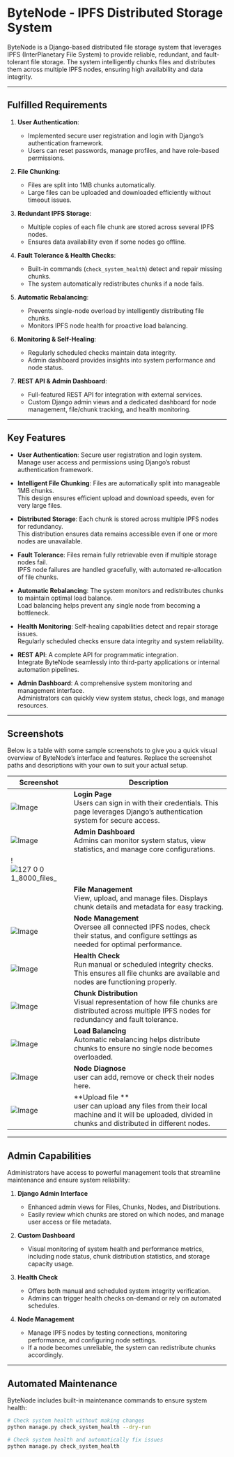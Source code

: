 # ByteNode - IPFS Distributed Storage System

ByteNode is a Django-based distributed file storage system that leverages IPFS (InterPlanetary File System) to provide reliable, redundant, and fault-tolerant file storage. The system intelligently chunks files and distributes them across multiple IPFS nodes, ensuring high availability and data integrity.

---

## Fulfilled Requirements

1. **User Authentication**:  
   - Implemented secure user registration and login with Django’s authentication framework.
   - Users can reset passwords, manage profiles, and have role-based permissions.

2. **File Chunking**:  
   - Files are split into 1MB chunks automatically.
   - Large files can be uploaded and downloaded efficiently without timeout issues.

3. **Redundant IPFS Storage**:  
   - Multiple copies of each file chunk are stored across several IPFS nodes.
   - Ensures data availability even if some nodes go offline.

4. **Fault Tolerance & Health Checks**:  
   - Built-in commands (`check_system_health`) detect and repair missing chunks.
   - The system automatically redistributes chunks if a node fails.

5. **Automatic Rebalancing**:  
   - Prevents single-node overload by intelligently distributing file chunks.
   - Monitors IPFS node health for proactive load balancing.

6. **Monitoring & Self-Healing**:  
   - Regularly scheduled checks maintain data integrity.
   - Admin dashboard provides insights into system performance and node status.

7. **REST API & Admin Dashboard**:  
   - Full-featured REST API for integration with external services.
   - Custom Django admin views and a dedicated dashboard for node management, file/chunk tracking, and health monitoring.

---

## Key Features

- **User Authentication**: Secure user registration and login system.  
  Manage user access and permissions using Django’s robust authentication framework.

- **Intelligent File Chunking**: Files are automatically split into manageable 1MB chunks.  
  This design ensures efficient upload and download speeds, even for very large files.

- **Distributed Storage**: Each chunk is stored across multiple IPFS nodes for redundancy.  
  This distribution ensures data remains accessible even if one or more nodes are unavailable.

- **Fault Tolerance**: Files remain fully retrievable even if multiple storage nodes fail.  
  IPFS node failures are handled gracefully, with automated re-allocation of file chunks.

- **Automatic Rebalancing**: The system monitors and redistributes chunks to maintain optimal load balance.  
  Load balancing helps prevent any single node from becoming a bottleneck.

- **Health Monitoring**: Self-healing capabilities detect and repair storage issues.  
  Regularly scheduled checks ensure data integrity and system reliability.

- **REST API**: A complete API for programmatic integration.  
  Integrate ByteNode seamlessly into third-party applications or internal automation pipelines.

- **Admin Dashboard**: A comprehensive system monitoring and management interface.  
  Administrators can quickly view system status, check logs, and manage resources.

---
## Screenshots

Below is a table with some sample screenshots to give you a quick visual overview of ByteNode’s interface and features.
Replace the screenshot paths and descriptions with your own to suit your actual setup.

| Screenshot                                                                                      | Description                                                                                                                                                                      |
|-------------------------------------------------------------------------------------------------|----------------------------------------------------------------------------------------------------------------------------------------------------------------------------------|
| ![Image](https://github.com/user-attachments/assets/1a619667-28f3-4781-9214-b7b6d1474286)                                               | **Login Page**<br>Users can sign in with their credentials. This page leverages Django’s authentication system for secure access.                                                |
|    ![Image](https://github.com/user-attachments/assets/fa70beb1-7afc-4fc7-9761-a3026bb64cca)                               | **Admin Dashboard**<br>Admins can monitor system status, view statistics, and manage core configurations.                                                                        |
| !![127 0 0 1_8000_files_](https://github.com/user-attachments/assets/9c5126cd-85c5-46cf-a86a-a96cd8d94d47)
                                | **File Management**<br>View, upload, and manage files. Displays chunk details and metadata for easy tracking.                                                                    |
|![Image](https://github.com/user-attachments/assets/aeea33d5-91a7-431e-a99a-2d5d090d2033)                                    | **Node Management**<br>Oversee all connected IPFS nodes, check their status, and configure settings as needed for optimal performance.                                          |
| ![Image](https://github.com/user-attachments/assets/fa70beb1-7afc-4fc7-9761-a3026bb64cca)                                          | **Health Check**<br>Run manual or scheduled integrity checks. This ensures all file chunks are available and nodes are functioning properly.                                     |
| ![Image](https://github.com/user-attachments/assets/ed1fdc69-07d9-4b90-bd17-3d1e4c64fb3e)                              | **Chunk Distribution**<br>Visual representation of how file chunks are distributed across multiple IPFS nodes for redundancy and fault tolerance.                                |
| ![Image](https://github.com/user-attachments/assets/123e2dec-566b-4460-bb43-e8bfec81c942)                                      | **Load Balancing**<br>Automatic rebalancing helps distribute chunks to ensure no single node becomes overloaded.
| ![Image](https://github.com/user-attachments/assets/a30a1964-54a3-45f1-acaf-9ae42c804408)                        | **Node Diagnose** <br> user can add, remove or check their nodes here. 
| ![Image](https://github.com/user-attachments/assets/6156303f-9c57-4657-b079-88737e089243)                        | **Upload file **<br>user can upload any files from their local machine and it will be uploaded, divided in chunks and distributed in different nodes. |

---

## Admin Capabilities

Administrators have access to powerful management tools that streamline maintenance and ensure system reliability:

1. **Django Admin Interface**  
   - Enhanced admin views for Files, Chunks, Nodes, and Distributions.
   - Easily review which chunks are stored on which nodes, and manage user access or file metadata.

2. **Custom Dashboard**  
   - Visual monitoring of system health and performance metrics, including node status, chunk distribution statistics, and storage capacity usage.

3. **Health Check**  
   - Offers both manual and scheduled system integrity verification.
   - Admins can trigger health checks on-demand or rely on automated schedules.

4. **Node Management**  
   - Manage IPFS nodes by testing connections, monitoring performance, and configuring node settings.
   - If a node becomes unreliable, the system can redistribute chunks accordingly.

---

## Automated Maintenance

ByteNode includes built-in maintenance commands to ensure system health:

```bash
# Check system health without making changes
python manage.py check_system_health --dry-run

# Check system health and automatically fix issues
python manage.py check_system_health
